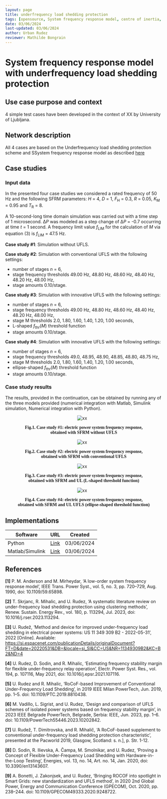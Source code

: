 ```yaml
---
layout: page
title: underfrequency load shedding protection
tags: [opensource, System frequency response model, centre of inertia, underfrequency load shedding, low frequency demand disconnection, Python, Matlab, Simulink, '#154'] 
date: 03/06/2024  
last-updated: 03/06/2024 
author: Urban Rudez
reviewer: Mathilde Bongrain
---
```


# System frequency response model with underfrequency load shedding protection

## Use case purpose and context

4 simple test cases have been developed in the context of XX by University of Ljubljana.

## Network description

All 4 cases are based on the Underfrequency load shedding protection scheme and SSystem frequency response model as described [here](/pages/models/protectionDevices/UFLS/index.md)

## Case studies

### Input data

In the presented four case studies we considered a rated frequency of 50 Hz and the following SFRM parameters: *H* = 4, *D* = 1, *F*<sub>H</sub> = 0.3, *R* = 0.05, *K*<sub>M</sub> = 0.95 and *T*<sub>R</sub> = 8.

A 10-second-long time domain simulation was carried out with a time step of 1 microsecond. Δ*P* was modeled as a step change of Δ*P* = -0.7 occurring at time *t* = 1 second. A frequency limit value *f*<sub>LIM</sub> for the calculation of *M* via equation (3) is *f*<sub>LIM</sub> = 47.5 Hz.

**Case study #1**: Simulation without UFLS.

**Case study #2**: Simulation with conventional UFLS with the following settings:

- number of stages *n* = 6,
- stage frequency thresholds 49.00 Hz, 48.80 Hz, 48.60 Hz, 48.40 Hz, 48.20 Hz, 48.00 Hz,
- stage amounts 0.10/stage.

**Case study #3**: Simulation with innovative UFLS with the following settings:

- number of stages *n* = 6,
- stage frequency thresholds 49.00 Hz, 48.80 Hz, 48.60 Hz, 48.40 Hz, 48.20 Hz, 48.00 Hz,
- stage M thresholds 2.0, 1.80, 1.60, 1.40, 1.20, 1.00 seconds,
- L-shaped *f*<sub>thr</sub>(*M*) threshold function
- stage amounts 0.10/stage.

**Case study #4**: Simulation with innovative UFLS with the following settings:

- number of stages *n* = 6,
- stage frequency thresholds 49.0, 48.95, 48.90, 48.85, 48.80, 48.75 Hz,
- stage M thresholds 2.0, 1.80, 1.60, 1.40, 1.20, 1.00 seconds,
- ellipse-shaped *f*<sub>thr</sub>(*M*) threshold function
- stage amounts 0.10/stage.

### Case study results

The results, provided in the continuation, can be obtained by running any of the three models provided (numerical integration with Matlab, Simulink simulation, Numerical integration with Python).

<figure style="text-align: center;">
     <img src="{{ '/pages/testCases/System_frequency_response_model_with_underfrequency_load_shedding_protection/SFRM_with_UFLS/Fig1_CS1.jpg' | relative_url }}"
     alt="xx"
     style="float: center; margin-right: 10px;"/>
     <p style='text-align: center; font-family: Serif;'><b> Fig.1. Case study #1: electric power system frequency response, obtained with SFRM without UFLS </b></p>
</figure>

<figure style="text-align: center;">
     <img src="{{ '/pages/testCases/System_frequency_response_model_with_underfrequency_load_shedding_protection/SFRM_with_UFLS/Fig2_CS2.jpg' | relative_url }}"
     alt="xx"
     style="float: center; margin-right: 10px;"/>
     <p style='text-align: center; font-family: Serif;'><b> Fig.2. Case study #2: electric power system frequency response, obtained with SFRM with conventional UFLS </b></p>
</figure>

<figure style="text-align: center;">
     <img src="{{ '/pages/testCases/System_frequency_response_model_with_underfrequency_load_shedding_protection/SFRM_with_UFLS/Fig3_CS3.jpg' | relative_url }}"
     alt="xx"
     style="float: center; margin-right: 10px;"/>
     <p style='text-align: center; font-family: Serif;'><b> Fig.3. Case study #3: electric power system frequency response, obtained with SFRM and UL (L-shaped threshold function) </b></p>
</figure>

<figure style="text-align: center;">
     <img src="{{ '/pages/testCases/System_frequency_response_model_with_underfrequency_load_shedding_protection/SFRM_with_UFLS/Fig4_CS4.jpg' | relative_url }}"
     alt="xx"
     style="float: center; margin-right: 10px;"/>
     <p style='text-align: center; font-family: Serif;'><b> Fig.4. Case study #4: electric power system frequency response, obtained with SFRM and UL UFLS (ellipse-shaped threshold function) </b></p>
</figure>

## Implementations

| Software      | URL | Created |
| --------------| --- | --------- |
| Python | [Link](https://github.com/UrRudFe/My_Colib0_contributions) | 03/06/2024 |
| Matlab/Simulink | [Link](https://github.com/UrRudFe/My_Colib0_contributions) | 03/06/2024 |

## References

**[1]** P. M. Anderson and M. Mirheydar, ‘A low-order system frequency response model’, IEEE Trans. Power Syst., vol. 5, no. 3, pp. 720–729, Aug. 1990, doi: 10.1109/59.65898.

**[2]** T. Skrjanc, R. Mihalic, and U. Rudez, ‘A systematic literature review on under-frequency load shedding protection using clustering methods’, Renew. Sustain. Energy Rev., vol. 180, p. 113294, Jul. 2023, doi: 10.1016/j.rser.2023.113294.

**[3]** U. Rudež, ‘Method and device for improved under-frequency load shedding in electrical power systems: US 11 349 309 B2 - 2022-05-31’, 2022 [Online]. Available: https://si.espacenet.com/publicationDetails/originalDocument?FT=D&date=20220531&DB=&locale=si_SI&CC=US&NR=11349309B2&KC=B2&ND=4

**[4]** U. Rudez, D. Sodin, and R. Mihalic, ‘Estimating frequency stability margin for flexible under-frequency relay operation’, Electr. Power Syst. Res., vol. 194, p. 107116, May 2021, doi: 10.1016/j.epsr.2021.107116.

**[5]** U. Rudez and R. Mihalic, ‘RoCoF-based Improvement of Conventional Under-Frequency Load Shedding’, in 2019 IEEE Milan PowerTech, Jun. 2019, pp. 1–5. doi: 10.1109/PTC.2019.8810438.

**[6]** M. Vadillo, L. Sigrist, and U. Rudez, ‘Design and comparison of UFLS schemes of isolated power systems based on frequency stability margin’, in 2023 IEEE Belgrade PowerTech, Belgrade, Serbia: IEEE, Jun. 2023, pp. 1–6. doi: 10.1109/PowerTech55446.2023.10202842.

**[7]** U. Rudež, T. Dimitrovska, and R. Mihalič, ‘A RoCoF-based supplement to conventional under-frequency load shedding protection characteristic’, presented at the Pacworld 2019, Glasgow, Scotland: s. n.], p. Str. 1-12.

**[8]** D. Sodin, R. Ilievska, A. Čampa, M. Smolnikar, and U. Rudez, ‘Proving a Concept of Flexible Under-Frequency Load Shedding with Hardware-in-the-Loop Testing’, Energies, vol. 13, no. 14, Art. no. 14, Jan. 2020, doi: 10.3390/en13143607.

**[9]** A. Bonetti, J. Zakonjsek, and U. Rudez, ‘Bringing ROCOF into spotlight in Smart Grids: new standardization and UFLS method’, in 2020 2nd Global Power, Energy and Communication Conference (GPECOM), Oct. 2020, pp. 238–244. doi: 10.1109/GPECOM49333.2020.9248722.
